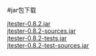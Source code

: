 #jar包下载

[jtester-0.8.2.jar](http://java-tester.googlecode.com/svn/maven2/org/jtester/jtester/0.8.2/jtester-0.8.2.jar)<br />
[jtester-0.8.2-sources.jar](http://java-tester.googlecode.com/svn/maven2/org/jtester/jtester/0.8.2/jtester-0.8.2-sources.jar)<br />
[jtester-0.8.2-tests.jar](http://java-tester.googlecode.com/svn/maven2/org/jtester/jtester/0.8.2/jtester-0.8.2-tests.jar)<br />
[jtester-0.8.2-test-sources.jar](http://java-tester.googlecode.com/svn/maven2/org/jtester/jtester/0.8.2/jtester-0.8.2-test-sources.jar)<br />